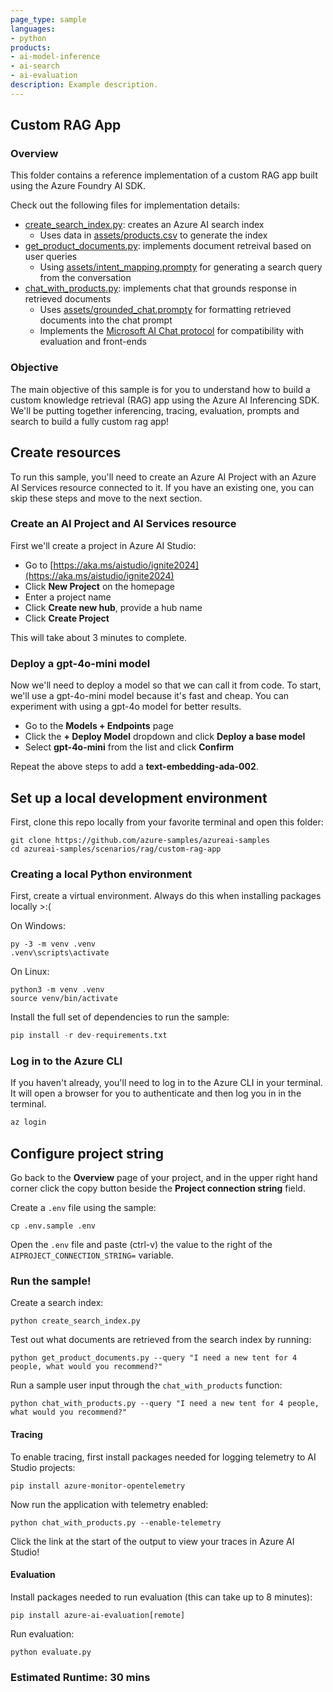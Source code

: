 ```yaml
---
page_type: sample
languages:
- python
products:
- ai-model-inference
- ai-search
- ai-evaluation
description: Example description.
---
```


## Custom RAG App

### Overview

This folder contains a reference implementation of a custom RAG app built using the Azure Foundry AI SDK.

Check out the following files for implementation details:
 - [create_search_index.py](): creates an Azure AI search index 
    - Uses data in [assets/products.csv]() to generate the index
 - [get_product_documents.py](): implements document retreival based on user queries
    - Using [assets/intent_mapping.prompty]() for generating a search query from the conversation
 - [chat_with_products.py](): implements chat that grounds response in retrieved documents
    - Uses [assets/grounded_chat.prompty]() for formatting retrieved documents into the chat prompt
    - Implements the [Microsoft AI Chat protocol](https://github.com/microsoft/ai-chat-protocol) for compatibility with evaluation and front-ends

### Objective

The main objective of this sample is for you to understand how to build a custom knowledge retrieval (RAG) app using the Azure AI Inferencing SDK. We'll be putting together inferencing, tracing, evaluation, prompts and search to build a fully custom rag app!

## Create resources

To run this sample, you'll need to create an Azure AI Project with an Azure AI Services resource connected to it. If you have an existing one, you can skip these steps and move to the next section.

### Create an AI Project and AI Services resource

First we'll create a project in Azure AI Studio:
 - Go to [https://aka.ms/aistudio/ignite2024](https://aka.ms/aistudio/ignite2024)
 - Click **New Project** on the homepage
 - Enter a project name
 - Click **Create new hub**, provide a hub name
 - Click **Create Project**

This will take about 3 minutes to complete.

### Deploy a gpt-4o-mini model

Now we'll need to deploy a model so that we can call it from code. To start, we'll use a gpt-4o-mini model because it's fast and cheap. You can experiment with using a gpt-4o model for better results.
 - Go to the **Models + Endpoints** page
 - Click the **+ Deploy Model** dropdown and click **Deploy a base model**
 - Select **gpt-4o-mini** from the list and click **Confirm**

Repeat the above steps to add a **text-embedding-ada-002**.

## Set up a local development environment

First, clone this repo locally from your favorite terminal and open this folder:
```
git clone https://github.com/azure-samples/azureai-samples
cd azureai-samples/scenarios/rag/custom-rag-app
```

### Creating a local Python environment

First, create a virtual environment. Always do this when installing packages locally >:(

On Windows:
```
py -3 -m venv .venv
.venv\scripts\activate
```

On Linux:
```
python3 -m venv .venv
source venv/bin/activate
```

Install the full set of dependencies to run the sample:
```Python
pip install -r dev-requirements.txt
```

### Log in to the Azure CLI
If you haven't already, you'll need to log in to the Azure CLI in your terminal. It will open a browser for you to authenticate and then log you in in the terminal.
```Python
az login
```


## Configure project string

Go back to the **Overview** page of your project, and in the upper right hand corner click the copy button beside the **Project connection string** field.

Create a ```.env``` file using the sample:
```
cp .env.sample .env
```

Open the ```.env``` file and paste (ctrl-v) the value to the right of the ```AIPROJECT_CONNECTION_STRING=``` variable.


### Run the sample!

Create a search index:
```
python create_search_index.py
```

Test out what documents are retrieved from the search index by running:
```
python get_product_documents.py --query "I need a new tent for 4 people, what would you recommend?"
```

Run a sample user input through the ```chat_with_products``` function:
```
python chat_with_products.py --query "I need a new tent for 4 people, what would you recommend?"
```

#### Tracing

To enable tracing, first install packages needed for logging telemetry to AI Studio projects:
```
pip install azure-monitor-opentelemetry
```

Now run the application with telemetry enabled:
```
python chat_with_products.py --enable-telemetry
```

Click the link at the start of the output to view your traces in Azure AI Studio!

#### Evaluation

Install packages needed to run evaluation (this can take up to 8 minutes):
```
pip install azure-ai-evaluation[remote]
```

Run evaluation:
```
python evaluate.py
```

### Estimated Runtime: 30 mins
